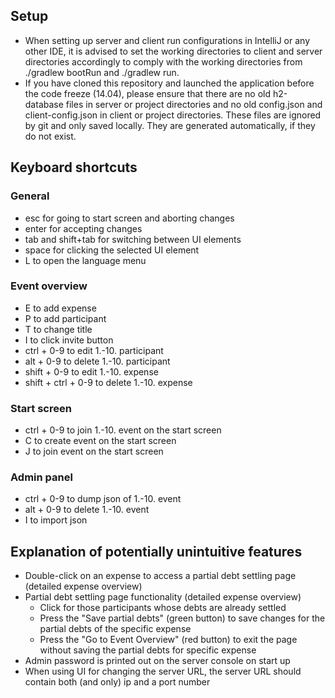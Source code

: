 ## Setup
- When setting up server and client run configurations in IntelliJ or any other IDE, it is advised
to set the working directories to client and server directories accordingly 
to comply with the working directories from ./gradlew bootRun and ./gradlew run.
- If you have cloned this repository and launched the application before the code freeze (14.04), 
please ensure that there are no old h2-database files in server or project directories and no 
old config.json and client-config.json in client or project directories.
These files are ignored by git and only saved locally. They are generated automatically, if they
do not exist.
## Keyboard shortcuts
### General
- esc for going to start screen and aborting changes
- enter for accepting changes
- tab and shift+tab for switching between UI elements
- space for clicking the selected UI element
- L to open the language menu
### Event overview
- E to add expense
- P to add participant
- T to change title
- I to click invite button
- ctrl + 0-9 to edit 1.-10. participant
- alt + 0-9 to delete 1.-10. participant
- shift + 0-9 to edit 1.-10. expense
- shift + ctrl + 0-9 to delete 1.-10. expense
### Start screen
- ctrl + 0-9 to join 1.-10. event on the start screen
- C to create event on the start screen
- J to join event on the start screen
### Admin panel
- ctrl + 0-9 to dump json of 1.-10. event
- alt + 0-9 to delete 1.-10. event
- I to import json

## Explanation of potentially unintuitive features
- Double-click on an expense to access a partial debt settling page (detailed expense overview)
- Partial debt settling page functionality (detailed expense overview)
    * Click for those participants whose debts are already settled
    * Press the "Save partial debts" (green button) to save changes for the partial debts of the specific expense
    * Press the "Go to Event Overview" (red button) to exit the page without saving the partial debts for specific expense
- Admin password is printed out on the server console on start up
- When using UI for changing the server URL, the server URL should contain both (and only) ip and a port number